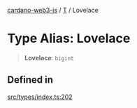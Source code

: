 [cardano-web3-js](../../../index.md) / [T](../index.md) / Lovelace

# Type Alias: Lovelace

> **Lovelace**: `bigint`

## Defined in

[src/types/index.ts:202](https://github.com/xray-network/cardano-web3-js/blob/main/src/types/index.ts#L202)
